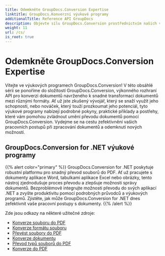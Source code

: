 ```yaml
---
title: Odemkněte GroupDocs.Conversion Expertise
linktitle: GroupDocs.Konverzní výukové programy
additionalTitle: Reference API GroupDocs
description: Objevte sílu GroupDocs.Conversion prostřednictvím našich výukových programů. Naučte se snadno převádět dokumenty mezi formáty pro bezproblémovou integraci pracovních postupů.
weight: 11
url: /cs/
is_root: true
---
```


# Odemkněte GroupDocs.Conversion Expertise


Vítejte ve výukových programech GroupDocs.Conversion! V této obsáhlé sérii se ponoříme do složitostí GroupDocs.Conversion, výkonného rozhraní API pro konverzi dokumentů navrženého k snadné transformaci dokumentů mezi různými formáty. Ať už jste zkušený vývojář, který se snaží využít jeho schopnosti, nebo nováček, který touží prozkoumat jeho potenciál, tyto výukové programy nabízejí podrobné pokyny, praktické příklady a postřehy, které vám pomohou zvládnout umění převodu dokumentů pomocí GroupDocs.Conversion. Vydejme se na cestu zefektivnění vašich pracovních postupů při zpracování dokumentů a odemknutí nových možností.

## GroupDocs.Conversion for .NET výukové programy
{{% alert color="primary" %}}
GroupDocs.Conversion for .NET poskytuje robustní platformu pro snadný převod souborů do PDF. Ať už pracujete s dokumenty aplikace Word, tabulkami aplikace Excel nebo obrázky, tento nástroj zjednodušuje proces převodu a zlepšuje možnosti správy dokumentů. Bezproblémově integrujte možnosti převodu do svých aplikací .NET a zvyšte produktivitu pomocí podrobných průvodců a výukových programů. Zjistěte, jak může GroupDocs.Conversion for .NET dnes zefektivnit vaše pracovní postupy s dokumenty.
{{% /alert %}}

Zde jsou odkazy na některé užitečné zdroje:
 
- [Konverze souboru do PDF](./net/file-conversion-to-pdf/)
- [Konverze formátu souboru](./net/file-format-conversion-tutorials/)
- [Převést soubory do PDF](./net/convert-files-to-pdf/)
- [Konverze dokumentu](./net/document-conversion/)
- [Převod typů souborů do PDF](./net/converting-file-types-to-pdf/)
- [Konverze do PDF](./net/pdf-conversion/)